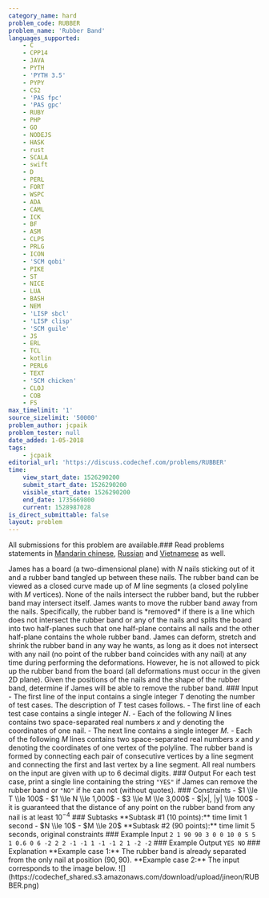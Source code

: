 ```yaml
---
category_name: hard
problem_code: RUBBER
problem_name: 'Rubber Band'
languages_supported:
    - C
    - CPP14
    - JAVA
    - PYTH
    - 'PYTH 3.5'
    - PYPY
    - CS2
    - 'PAS fpc'
    - 'PAS gpc'
    - RUBY
    - PHP
    - GO
    - NODEJS
    - HASK
    - rust
    - SCALA
    - swift
    - D
    - PERL
    - FORT
    - WSPC
    - ADA
    - CAML
    - ICK
    - BF
    - ASM
    - CLPS
    - PRLG
    - ICON
    - 'SCM qobi'
    - PIKE
    - ST
    - NICE
    - LUA
    - BASH
    - NEM
    - 'LISP sbcl'
    - 'LISP clisp'
    - 'SCM guile'
    - JS
    - ERL
    - TCL
    - kotlin
    - PERL6
    - TEXT
    - 'SCM chicken'
    - CLOJ
    - COB
    - FS
max_timelimit: '1'
source_sizelimit: '50000'
problem_author: jcpaik
problem_tester: null
date_added: 1-05-2018
tags:
    - jcpaik
editorial_url: 'https://discuss.codechef.com/problems/RUBBER'
time:
    view_start_date: 1526290200
    submit_start_date: 1526290200
    visible_start_date: 1526290200
    end_date: 1735669800
    current: 1528987028
is_direct_submittable: false
layout: problem
---
```

All submissions for this problem are available.### Read problems statements in [Mandarin chinese](http://www.codechef.com/download/translated/MAY18/mandarin/RUBBER.pdf), [Russian](http://www.codechef.com/download/translated/MAY18/russian/RUBBER.pdf) and [Vietnamese](http://www.codechef.com/download/translated/MAY18/vietnamese/RUBBER.pdf) as well.

James has a board (a two-dimensional plane) with $N$ nails sticking out of it and a rubber band tangled up between these nails. The rubber band can be viewed as a closed curve made up of $M$ line segments (a closed polyline with $M$ vertices). None of the nails intersect the rubber band, but the rubber band may intersect itself. James wants to move the rubber band away from the nails. Specifically, the rubber band is \*removed\* if there is a line which does not intersect the rubber band or any of the nails and splits the board into two half-planes such that one half-plane contains all nails and the other half-plane contains the whole rubber band. James can deform, stretch and shrink the rubber band in any way he wants, as long as it does not intersect with any nail (no point of the rubber band coincides with any nail) at any time during performing the deformations. However, he is not allowed to pick up the rubber band from the board (all deformations must occur in the given 2D plane). Given the positions of the nails and the shape of the rubber band, determine if James will be able to remove the rubber band. ### Input - The first line of the input contains a single integer $T$ denoting the number of test cases. The description of $T$ test cases follows. - The first line of each test case contains a single integer $N$. - Each of the following $N$ lines contains two space-separated real numbers $x$ and $y$ denoting the coordinates of one nail. - The next line contains a single integer $M$. - Each of the following $M$ lines contains two space-separated real numbers $x$ and $y$ denoting the coordinates of one vertex of the polyline. The rubber band is formed by connecting each pair of consecutive vertices by a line segment and connecting the first and last vertex by a line segment. All real numbers on the input are given with up to 6 decimal digits. ### Output For each test case, print a single line containing the string `"YES"` if James can remove the rubber band or `"NO"` if he can not (without quotes). ### Constraints - $1 \\le T \\le 100$ - $1 \\le N \\le 1,000$ - $3 \\le M \\le 3,000$ - $|x|, |y| \\le 100$ - it is guaranteed that the distance of any point on the rubber band from any nail is at least $10^{-4}$ ### Subtasks \*\*Subtask #1 (10 points):\*\* time limit 1 second - $N \\le 10$ - $M \\le 20$ \*\*Subtask #2 (90 points):\*\* time limit 5 seconds, original constraints ### Example Input ``` 2 1 90 90 3 0 0 10 0 5 5 1 0.6 0 6 -2 2 2 -1 -1 1 -1 -1 2 1 -2 -2 ``` ### Example Output ``` YES NO ``` ### Explanation \*\*Example case 1:\*\* The rubber band is already separated from the only nail at position $(90, 90)$. \*\*Example case 2:\*\* The input corresponds to the image below. !\[\](https://codechef\_shared.s3.amazonaws.com/download/upload/jineon/RUBBER.png)
